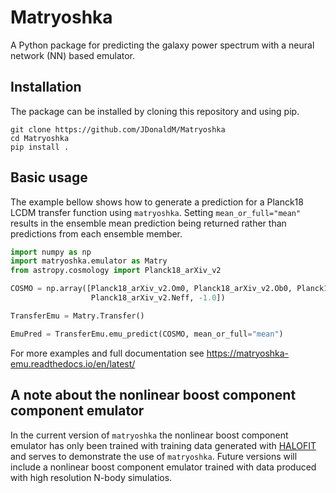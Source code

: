 # Matryoshka
A Python package for predicting the galaxy power spectrum with a neural network (NN) based emulator.

## Installation

The package can be installed by cloning this repository and using pip.

```
git clone https://github.com/JDonaldM/Matryoshka
cd Matryoshka
pip install .
```

## Basic usage

The example bellow shows how to generate a prediction for a Planck18 LCDM transfer function using `matryoshka`. Setting `mean_or_full="mean"` results in the ensemble mean prediction being returned rather than predictions from each ensemble member.

```python
import numpy as np
import matryoshka.emulator as Matry
from astropy.cosmology import Planck18_arXiv_v2

COSMO = np.array([Planck18_arXiv_v2.Om0, Planck18_arXiv_v2.Ob0, Planck18_arXiv_v2.H0.value/100,
                  Planck18_arXiv_v2.Neff, -1.0])

TransferEmu = Matry.Transfer()

EmuPred = TransferEmu.emu_predict(COSMO, mean_or_full="mean")
```

For more examples and full documentation see https://matryoshka-emu.readthedocs.io/en/latest/

## A note about the nonlinear boost component component emulator

In the current version of `matryoshka` the nonlinear boost component emulator has only been trained with training data generated with [HALOFIT](https://iopscience.iop.org/article/10.1088/0004-637X/761/2/152) and serves to demonstrate the use of `matryoshka`. Future versions will include a nonlinear boost component emulator trained with data produced with high resolution N-body simulatios.
